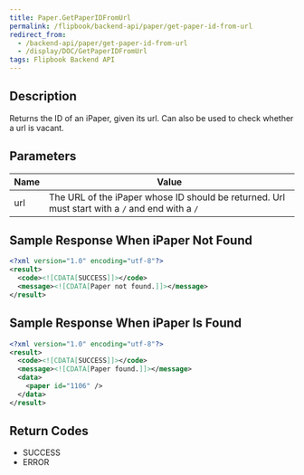```yaml
---
title: Paper.GetPaperIDFromUrl
permalink: /flipbook/backend-api/paper/get-paper-id-from-url
redirect_from:
  - /backend-api/paper/get-paper-id-from-url
  - /display/DOC/GetPaperIDFromUrl
tags: Flipbook Backend API
---
```


## Description

Returns the ID of an iPaper, given its url. Can also be used to check whether a url is vacant.

## Parameters

| Name  | Value
|-------|---------------------------------------------------------------------------------------------------------
| url   | The URL of the iPaper whose ID should be returned. Url must start with a ```/``` and end with a ```/```

## Sample Response When iPaper Not Found

```xml
<?xml version="1.0" encoding="utf-8"?>
<result>
  <code><![CDATA[SUCCESS]]></code>
  <message><![CDATA[Paper not found.]]></message>
</result>
```

## Sample Response When iPaper Is Found

```xml
<?xml version="1.0" encoding="utf-8"?>
<result>
  <code><![CDATA[SUCCESS]]></code>
  <message><![CDATA[Paper found.]]></message>
  <data>
    <paper id="1106" />
  </data>
</result>
```

## Return Codes

* SUCCESS
* ERROR